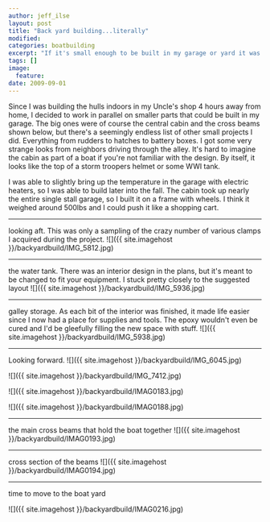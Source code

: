 ```yaml
---
author: jeff_ilse
layout: post
title: "Back yard building...literally"
modified:
categories: boatbuilding
excerpt: "If it's small enough to be built in my garage or yard it was. Here's the story of a back yard boat shop."
tags: []
image:
  feature:
date: 2009-09-01
---
```

Since I was building the hulls indoors in my Uncle's shop 4 hours away from home, I decided to work in parallel on smaller parts that could be built in my garage. The big ones were of course the central cabin and the cross beams shown below, but there's a seemingly endless list of other small projects I did. Everything from rudders to hatches to battery boxes. I got some very strange looks from neighbors driving through the alley. It's hard to imagine the cabin as part of a boat if you're not familiar with the design. By itself, it looks like the top of a storm troopers helmet or some WWI tank.

I was able to slightly bring up the temperature in the garage with electric heaters, so I was able to build later into the fall. The cabin took up nearly the entire single stall garage, so I built it on a frame with wheels. I think it weighed around 500lbs and I could push it like a shopping cart.

--------- 

looking aft. This was only a sampling of the crazy number of various clamps I acquired during the project.
![]({{ site.imagehost }}/backyardbuild/IMG_5812.jpg)

----------

the water tank. There was an interior design in the plans, but it's meant to be changed to fit your equipment. I stuck pretty closely to the suggested layout
![]({{ site.imagehost }}/backyardbuild/IMG_5936.jpg)

----------

galley storage. As each bit of the interior was finished, it made life easier since I now had a place for supplies and tools. The epoxy wouldn't even be cured and I'd be gleefully filling the new space with stuff.
![]({{ site.imagehost }}/backyardbuild/IMG_5938.jpg)

--------

Looking forward.
![]({{ site.imagehost }}/backyardbuild/IMG_6045.jpg)

![]({{ site.imagehost }}/backyardbuild/IMG_7412.jpg)

![]({{ site.imagehost }}/backyardbuild/IMAG0183.jpg)

![]({{ site.imagehost }}/backyardbuild/IMAG0188.jpg)

----------

the main cross beams that hold the boat together
![]({{ site.imagehost }}/backyardbuild/IMAG0193.jpg)

------------

cross section of the beams
![]({{ site.imagehost }}/backyardbuild/IMAG0194.jpg)

------

time to move to the boat yard

![]({{ site.imagehost }}/backyardbuild/IMAG0216.jpg)